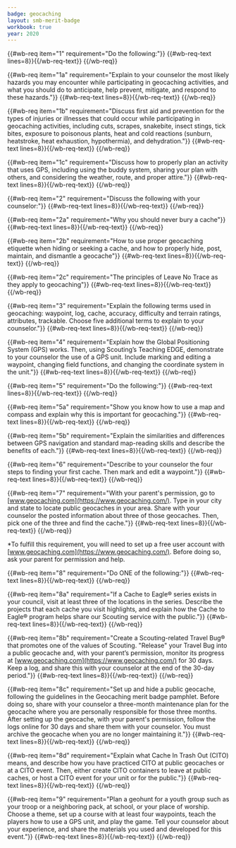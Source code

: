 ```yaml
---
badge: geocaching
layout: smb-merit-badge
workbook: true
year: 2020
---
```



{{#wb-req item="1" requirement="Do the following:"}}
{{#wb-req-text lines=8}}{{/wb-req-text}}
{{/wb-req}}

{{#wb-req item="1a" requirement="Explain to your counselor the most likely hazards you may encounter while participating in geocaching activities, and what you should do to anticipate, help prevent, mitigate, and respond to these hazards."}}
{{#wb-req-text lines=8}}{{/wb-req-text}}
{{/wb-req}}

{{#wb-req item="1b" requirement="Discuss first aid and prevention for the types of injuries or illnesses that could occur while participating in geocaching activities, including cuts, scrapes, snakebite, insect stings, tick bites, exposure to poisonous plants, heat and cold reactions (sunburn, heatstroke, heat exhaustion, hypothermia), and dehydration."}}
{{#wb-req-text lines=8}}{{/wb-req-text}}
{{/wb-req}}

{{#wb-req item="1c" requirement="Discuss how to properly plan an activity that uses GPS, including using the buddy system, sharing your plan with others, and considering the weather, route, and proper attire."}}
{{#wb-req-text lines=8}}{{/wb-req-text}}
{{/wb-req}}

{{#wb-req item="2" requirement="Discuss the following with your counselor:"}}
{{#wb-req-text lines=8}}{{/wb-req-text}}
{{/wb-req}}

{{#wb-req item="2a" requirement="Why you should never bury a cache"}}
{{#wb-req-text lines=8}}{{/wb-req-text}}
{{/wb-req}}

{{#wb-req item="2b" requirement="How to use proper geocaching etiquette when hiding or seeking a cache, and how to properly hide, post, maintain, and dismantle a geocache"}}
{{#wb-req-text lines=8}}{{/wb-req-text}}
{{/wb-req}}

{{#wb-req item="2c" requirement="The principles of Leave No Trace as they apply to geocaching"}}
{{#wb-req-text lines=8}}{{/wb-req-text}}
{{/wb-req}}

{{#wb-req item="3" requirement="Explain the following terms used in geocaching: waypoint, log, cache, accuracy, difficulty and terrain ratings, attributes, trackable. Choose five additional terms to explain to your counselor."}}
{{#wb-req-text lines=8}}{{/wb-req-text}}
{{/wb-req}}

{{#wb-req item="4" requirement="Explain how the Global Positioning System (GPS) works. Then, using Scouting’s Teaching EDGE, demonstrate to your counselor the use of a GPS unit. Include marking and editing a waypoint, changing field functions, and changing the coordinate system in the unit."}}
{{#wb-req-text lines=8}}{{/wb-req-text}}
{{/wb-req}}

{{#wb-req item="5" requirement="Do the following:"}}
{{#wb-req-text lines=8}}{{/wb-req-text}}
{{/wb-req}}

{{#wb-req item="5a" requirement="Show you know how to use a map and compass and explain why this is important for geocaching."}}
{{#wb-req-text lines=8}}{{/wb-req-text}}
{{/wb-req}}

{{#wb-req item="5b" requirement="Explain the similarities and differences between GPS navigation and standard map-reading skills and describe the benefits of each."}}
{{#wb-req-text lines=8}}{{/wb-req-text}}
{{/wb-req}}

{{#wb-req item="6" requirement="Describe to your counselor the four steps to finding your first cache. Then mark and edit a waypoint."}}
{{#wb-req-text lines=8}}{{/wb-req-text}}
{{/wb-req}}

{{#wb-req item="7" requirement="With your parent's permission, go to [www.geocaching.com](https://www.geocaching.com/). Type in your city and state to locate public geocaches in your area. Share with your counselor the posted information about three of those geocaches. Then, pick one of the three and find the cache."}}
{{#wb-req-text lines=8}}{{/wb-req-text}}
{{/wb-req}}

*To fulfill this requirement, you will need to set up a free user account with [www.geocaching.com](https://www.geocaching.com/). Before doing so, ask your parent for permission and help.

{{#wb-req item="8" requirement="Do ONE of the following:"}}
{{#wb-req-text lines=8}}{{/wb-req-text}}
{{/wb-req}}

{{#wb-req item="8a" requirement="If a Cache to Eagle® series exists in your council, visit at least three of the locations in the series. Describe the projects that each cache you visit highlights, and explain how the Cache to Eagle® program helps share our Scouting service with the public."}}
{{#wb-req-text lines=8}}{{/wb-req-text}}
{{/wb-req}}

{{#wb-req item="8b" requirement="Create a Scouting-related Travel Bug® that promotes one of the values of Scouting. \"Release\" your Travel Bug into a public geocache and, with your parent’s permission, monitor its progress at [www.geocaching.com](https://www.geocaching.com/) for 30 days. Keep a log, and share this with your counselor at the end of the 30-day period."}}
{{#wb-req-text lines=8}}{{/wb-req-text}}
{{/wb-req}}

{{#wb-req item="8c" requirement="Set up and hide a public geocache, following the guidelines in the Geocaching merit badge pamphlet. Before doing so, share with your counselor a three-month maintenance plan for the geocache where you are personally responsible for those three months. After setting up the geocache, with your parent's permission, follow the logs online for 30 days and share them with your counselor. You must archive the geocache when you are no longer maintaining it."}}
{{#wb-req-text lines=8}}{{/wb-req-text}}
{{/wb-req}}

{{#wb-req item="8d" requirement="Explain what Cache In Trash Out (CITO) means, and describe how you have practiced CITO at public geocaches or at a CITO event. Then, either create CITO containers to leave at public caches, or host a CITO event for your unit or for the public."}}
{{#wb-req-text lines=8}}{{/wb-req-text}}
{{/wb-req}}

{{#wb-req item="9" requirement="Plan a geohunt for a youth group such as your troop or a neighboring pack, at school, or your place of worship. Choose a theme, set up a course with at least four waypoints, teach the players how to use a GPS unit, and play the game. Tell your counselor about your experience, and share the materials you used and developed for this event."}}
{{#wb-req-text lines=8}}{{/wb-req-text}}
{{/wb-req}}
